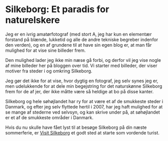 <!--
	date: 2019-02-17
	excerpt: Denne blogpost er en hyldest til Søhøjlandets naturskønhed, skrevet af en amatørfotograf, der ønsker at dele sin begejstring for området omkring Silkeborg. Forfatteren fremhæver Søhøjlandet som et af Danmarks smukkeste steder og opfordrer læserne til at besøge området, med en henvisning til Visit Silkeborg for turistinformation.
-->

# Silkeborg: Et paradis for naturelskere

Jeg er en ivrig amatørfotograf (med stort A, jeg har kun en elementær forstand på blænde, lukketid og alle de andre tekniske begreber indenfor den verden), og en af grundene til at have sin egen blog er, at man får mulighed for at vise sine billeder frem.

Den mulighed lader jeg ikke min næse gå forbi, og derfor vil jeg vise nogle af mine billeder her på bloggen over tid. Vi starter med billeder, der viser motiver fra steder i og omkring Silkeborg.

Jeg gør det ikke for at vise, hvor dygtig en fotograf, jeg selv synes jeg er, men udelukkende for at dele min begejstring for det naturskønne Silkeborg frem for de af jer, der ikke måtte være så heldige at bo på disse kanter.

Silkeborg og hele søhøjlandet har ry for at være et af de smukkeste steder i Danmark, og efter jeg selv flyttede hertil i 2007, har jeg haft mulighed for at se mange af stederne ved selvsyn, og kan skrive under på, at søhøjlandet er et af de smukkeste områder i Danmark.

Hvis du nu skulle have fået lyst til at besøge Silkeborg på din næste sommerferie, er [Visit Silkeborg](https://visitsilkeborg.dk) et godt sted at starte som vordende turist.
